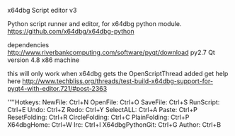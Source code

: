 x64dbg Script editor v3

Python script runner and editor, for x64dbg python module.
https://github.com/x64dbg/x64dbg-python

dependencies
http://www.riverbankcomputing.com/software/pyqt/download
py2.7 Qt version 4.8 x86 machine

this will only work when x64dbg gets the OpenScriptThread added
get help here
http://www.techbliss.org/threads/test-build-x64dbg-support-for-pyqt4-with-editor.721/#post-2363


''''Hotkeys:
    NewFile:            Ctrl+N
    OpenFile:           Ctrl+O
    SaveFile:           Ctrl+S
    RunScript:          Ctrl+E
    Undo:               Ctrl+Z
    Redo:               Ctrl+Y
    SelectALL:          Ctrl+A
    Paste:              Ctrl+P
    ResetFolding:       Ctrl+R
    CircleFolding:      Ctrl+C
    PlainFolding:       Ctrl+P
    X64dbgHome:         Ctrl+W
    Irc:                Ctrl+I
    X64dbgPythonGit:    Ctrl+G
    Author:             Ctrl+B

